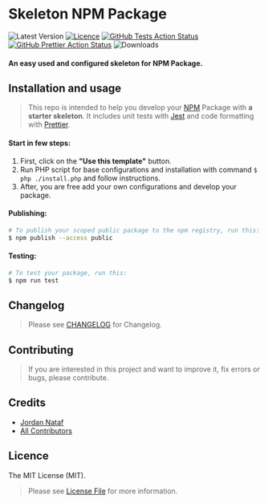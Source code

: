 # Skeleton NPM Package

![Latest Version](https://img.shields.io/github/v/tag/jornatf/skeleton-npm-package?label=version&style=flat-square)
[![Licence](https://img.shields.io/github/license/jornatf/skeleton-npm-package?label=license&style=flat-square)](LICENCE.md)
[![GitHub Tests Action Status](https://img.shields.io/github/actions/workflow/status/jornatf/skeleton-npm-package/run-tests.yml?branch=main&label=test&style=flat-square)](https://github.com/jornatf/skeleton-npm-package/actions?query=workflow%3Arun-tests+branch%3Amain)
[![GitHub Prettier Action Status](https://img.shields.io/github/actions/workflow/status/jornatf/skeleton-npm-package/run-prettier.yml?branch=main&label=code+style&style=flat-square)](https://github.com/jornatf/skeleton-npm-package/actions?query=workflow%3Arun-prettier+branch%3Amain)
![Downloads](https://img.shields.io/github/downloads/jornatf/skeleton-npm-package/total?style=flat-square)

#### An easy used and configured skeleton for NPM Package.

## Installation and usage

> This repo is intended to help you develop your [NPM](https://www.npmjs.com) Package with **a starter skeleton**. It includes unit tests with [Jest](https://jestjs.io) and code formatting with [Prettier](https://prettier.io).

#### Start in few steps:

1. First, click on the **"Use this template"** button.
2. Run PHP script for base configurations and installation with command `$ php ./install.php` and follow instructions.
3. After, you are free add your own configurations and develop your package.

#### Publishing:

```bash
# To publish your scoped public package to the npm registry, run this:
$ npm publish --access public
```

#### Testing:

```bash
# To test your package, run this:
$ npm run test
```

## Changelog

> Please see [CHANGELOG](CHANGELOG.md) for Changelog.

## Contributing

> If you are interested in this project and want to improve it, fix errors or bugs, please contribute.

## Credits

-   [Jordan Nataf](https://github.com/jornatf)
-   [All Contributors](../../contributors)

## Licence

The MIT License (MIT).

> Please see [License File](LICENSE.md) for more information.
